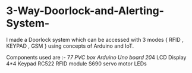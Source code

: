 # 3-Way-Doorlock-and-Alerting-System-

I made a Doorlock system which can be accessed with 3 modes { RFID , KEYPAD , GSM } using concepts of Arduino and IoT.

Components used are :-
7*7 PVC box
Arduino Uno board
20*4 LCD Display
4*4 Keypad
RC522 RFID module
S690 servo motor
LEDs

